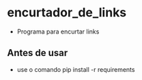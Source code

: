 # encurtador_de_links

+ Programa para encurtar links

## Antes de usar

+ use o comando pip install -r requirements

